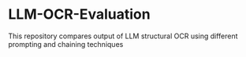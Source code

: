 # LLM-OCR-Evaluation
This repository compares output of LLM structural OCR using different prompting and chaining techniques

